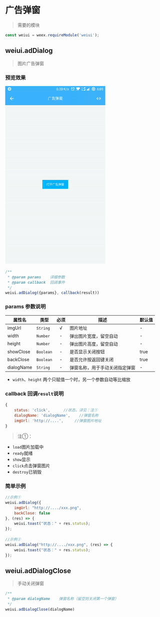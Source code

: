 # 广告弹窗

> 需要的模块

```js
const weiui = weex.requireModule('weiui');
```

## weiui.adDialog

> 图片广告弹窗

### 预览效果

![](media/ezgif-1-459e6f8c95.gif)

```js
/**
 * @param params    详细参数
 * @param callback  回调事件
 */
weiui.adDialog({params}, callback(result))
```

### params 参数说明

| 属性名 | 类型 | 必须 | 描述 | 默认值 |
| --- | --- | :-: | --- | --- |
| imgUrl | `String` | √ | 图片地址 | - |
| width | `Number` | - | 弹出图片宽度，留空自动 | - |
| height | `Number` | - | 弹出图片高度，留空自动 | - |
| showClose | `Boolean` | - | 是否显示关闭按钮 | true |
| backClose | `Boolean` | - | 是否允许按返回键关闭 | true |
| dialogName | `String` | - | 弹窗名称，用于手动关闭指定弹窗 | - |

* `width`、`height` 两个只赋值一个时，另一个参数自动等比缩放

### callback 回调`result`说明

```js
{
    status: 'click',      //状态，详见：注①
    dialogName: 'dialogName',    //弹窗名称
    imgUrl: 'http://....',     //弹窗图片地址
}
```

> 注①：

- `load`图片加载中
- `ready`就绪
- `show`显示
- `click`点击弹窗图片
- `destroy`已销毁

### 简单示例

```js
//示例①
weiui.adDialog({
    imgUrl: "http://..../xxx.png",
    backClose: false
}, (res) => {
    weiui.toast("状态：" + res.status);
});

//示例②
weiui.adDialog("http://..../xxx.png", (res) => {
    weiui.toast("状态：" + res.status);
});
```

## weiui.adDialogClose

> 手动关闭弹窗

```js
/**
 * @param dialogName    弹窗名称（留空则关闭第一个弹窗）
 */
weiui.adDialogClose(dialogName)
```


